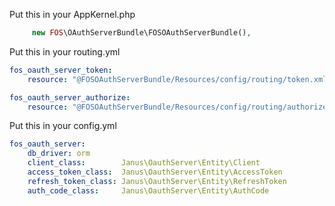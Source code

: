 Put this in your AppKernel.php
```php
     new FOS\OAuthServerBundle\FOSOAuthServerBundle(),
```
Put this in your routing.yml
```yml
fos_oauth_server_token:
    resource: "@FOSOAuthServerBundle/Resources/config/routing/token.xml"

fos_oauth_server_authorize:
    resource: "@FOSOAuthServerBundle/Resources/config/routing/authorize.xml"
```

Put this in your config.yml
```yml
fos_oauth_server:
    db_driver: orm
    client_class:        Janus\OauthServer\Entity\Client
    access_token_class:  Janus\OauthServer\Entity\AccessToken
    refresh_token_class: Janus\OauthServer\Entity\RefreshToken
    auth_code_class:     Janus\OauthServer\Entity\AuthCode
```
